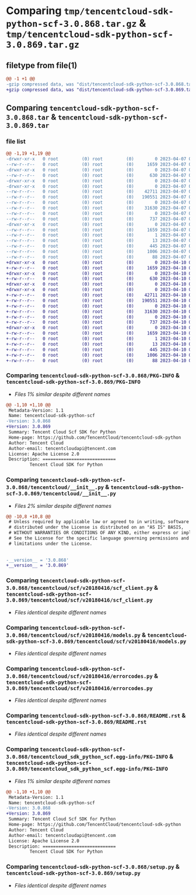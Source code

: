 # Comparing `tmp/tencentcloud-sdk-python-scf-3.0.868.tar.gz` & `tmp/tencentcloud-sdk-python-scf-3.0.869.tar.gz`

## filetype from file(1)

```diff
@@ -1 +1 @@
-gzip compressed data, was "dist/tencentcloud-sdk-python-scf-3.0.868.tar", last modified: Fri Apr  7 00:48:19 2023, max compression
+gzip compressed data, was "dist/tencentcloud-sdk-python-scf-3.0.869.tar", last modified: Mon Apr 10 03:12:06 2023, max compression
```

## Comparing `tencentcloud-sdk-python-scf-3.0.868.tar` & `tencentcloud-sdk-python-scf-3.0.869.tar`

### file list

```diff
@@ -1,19 +1,19 @@
-drwxr-xr-x   0 root         (0) root         (0)        0 2023-04-07 00:48:19.000000 tencentcloud-sdk-python-scf-3.0.868/
--rw-r--r--   0 root         (0) root         (0)     1659 2023-04-07 00:48:19.000000 tencentcloud-sdk-python-scf-3.0.868/PKG-INFO
-drwxr-xr-x   0 root         (0) root         (0)        0 2023-04-07 00:48:19.000000 tencentcloud-sdk-python-scf-3.0.868/tencentcloud/
--rw-r--r--   0 root         (0) root         (0)      630 2023-04-07 00:48:19.000000 tencentcloud-sdk-python-scf-3.0.868/tencentcloud/__init__.py
-drwxr-xr-x   0 root         (0) root         (0)        0 2023-04-07 00:48:19.000000 tencentcloud-sdk-python-scf-3.0.868/tencentcloud/scf/
-drwxr-xr-x   0 root         (0) root         (0)        0 2023-04-07 00:48:19.000000 tencentcloud-sdk-python-scf-3.0.868/tencentcloud/scf/v20180416/
--rw-r--r--   0 root         (0) root         (0)    42711 2023-04-07 00:48:19.000000 tencentcloud-sdk-python-scf-3.0.868/tencentcloud/scf/v20180416/scf_client.py
--rw-r--r--   0 root         (0) root         (0)   190551 2023-04-07 00:48:19.000000 tencentcloud-sdk-python-scf-3.0.868/tencentcloud/scf/v20180416/models.py
--rw-r--r--   0 root         (0) root         (0)        0 2023-04-07 00:48:19.000000 tencentcloud-sdk-python-scf-3.0.868/tencentcloud/scf/v20180416/__init__.py
--rw-r--r--   0 root         (0) root         (0)    31630 2023-04-07 00:48:19.000000 tencentcloud-sdk-python-scf-3.0.868/tencentcloud/scf/v20180416/errorcodes.py
--rw-r--r--   0 root         (0) root         (0)        0 2023-04-07 00:48:19.000000 tencentcloud-sdk-python-scf-3.0.868/tencentcloud/scf/__init__.py
--rw-r--r--   0 root         (0) root         (0)      737 2023-04-07 00:48:19.000000 tencentcloud-sdk-python-scf-3.0.868/README.rst
-drwxr-xr-x   0 root         (0) root         (0)        0 2023-04-07 00:48:19.000000 tencentcloud-sdk-python-scf-3.0.868/tencentcloud_sdk_python_scf.egg-info/
--rw-r--r--   0 root         (0) root         (0)     1659 2023-04-07 00:48:19.000000 tencentcloud-sdk-python-scf-3.0.868/tencentcloud_sdk_python_scf.egg-info/PKG-INFO
--rw-r--r--   0 root         (0) root         (0)        1 2023-04-07 00:48:19.000000 tencentcloud-sdk-python-scf-3.0.868/tencentcloud_sdk_python_scf.egg-info/dependency_links.txt
--rw-r--r--   0 root         (0) root         (0)       13 2023-04-07 00:48:19.000000 tencentcloud-sdk-python-scf-3.0.868/tencentcloud_sdk_python_scf.egg-info/top_level.txt
--rw-r--r--   0 root         (0) root         (0)      445 2023-04-07 00:48:19.000000 tencentcloud-sdk-python-scf-3.0.868/tencentcloud_sdk_python_scf.egg-info/SOURCES.txt
--rw-r--r--   0 root         (0) root         (0)     1006 2023-04-07 00:48:19.000000 tencentcloud-sdk-python-scf-3.0.868/setup.py
--rw-r--r--   0 root         (0) root         (0)       88 2023-04-07 00:48:19.000000 tencentcloud-sdk-python-scf-3.0.868/setup.cfg
+drwxr-xr-x   0 root         (0) root         (0)        0 2023-04-10 03:12:06.000000 tencentcloud-sdk-python-scf-3.0.869/
+-rw-r--r--   0 root         (0) root         (0)     1659 2023-04-10 03:12:06.000000 tencentcloud-sdk-python-scf-3.0.869/PKG-INFO
+drwxr-xr-x   0 root         (0) root         (0)        0 2023-04-10 03:12:06.000000 tencentcloud-sdk-python-scf-3.0.869/tencentcloud/
+-rw-r--r--   0 root         (0) root         (0)      630 2023-04-10 03:12:06.000000 tencentcloud-sdk-python-scf-3.0.869/tencentcloud/__init__.py
+drwxr-xr-x   0 root         (0) root         (0)        0 2023-04-10 03:12:06.000000 tencentcloud-sdk-python-scf-3.0.869/tencentcloud/scf/
+drwxr-xr-x   0 root         (0) root         (0)        0 2023-04-10 03:12:06.000000 tencentcloud-sdk-python-scf-3.0.869/tencentcloud/scf/v20180416/
+-rw-r--r--   0 root         (0) root         (0)    42711 2023-04-10 03:12:06.000000 tencentcloud-sdk-python-scf-3.0.869/tencentcloud/scf/v20180416/scf_client.py
+-rw-r--r--   0 root         (0) root         (0)   190551 2023-04-10 03:12:06.000000 tencentcloud-sdk-python-scf-3.0.869/tencentcloud/scf/v20180416/models.py
+-rw-r--r--   0 root         (0) root         (0)        0 2023-04-10 03:12:06.000000 tencentcloud-sdk-python-scf-3.0.869/tencentcloud/scf/v20180416/__init__.py
+-rw-r--r--   0 root         (0) root         (0)    31630 2023-04-10 03:12:06.000000 tencentcloud-sdk-python-scf-3.0.869/tencentcloud/scf/v20180416/errorcodes.py
+-rw-r--r--   0 root         (0) root         (0)        0 2023-04-10 03:12:06.000000 tencentcloud-sdk-python-scf-3.0.869/tencentcloud/scf/__init__.py
+-rw-r--r--   0 root         (0) root         (0)      737 2023-04-10 03:12:06.000000 tencentcloud-sdk-python-scf-3.0.869/README.rst
+drwxr-xr-x   0 root         (0) root         (0)        0 2023-04-10 03:12:06.000000 tencentcloud-sdk-python-scf-3.0.869/tencentcloud_sdk_python_scf.egg-info/
+-rw-r--r--   0 root         (0) root         (0)     1659 2023-04-10 03:12:06.000000 tencentcloud-sdk-python-scf-3.0.869/tencentcloud_sdk_python_scf.egg-info/PKG-INFO
+-rw-r--r--   0 root         (0) root         (0)        1 2023-04-10 03:12:06.000000 tencentcloud-sdk-python-scf-3.0.869/tencentcloud_sdk_python_scf.egg-info/dependency_links.txt
+-rw-r--r--   0 root         (0) root         (0)       13 2023-04-10 03:12:06.000000 tencentcloud-sdk-python-scf-3.0.869/tencentcloud_sdk_python_scf.egg-info/top_level.txt
+-rw-r--r--   0 root         (0) root         (0)      445 2023-04-10 03:12:06.000000 tencentcloud-sdk-python-scf-3.0.869/tencentcloud_sdk_python_scf.egg-info/SOURCES.txt
+-rw-r--r--   0 root         (0) root         (0)     1006 2023-04-10 03:12:06.000000 tencentcloud-sdk-python-scf-3.0.869/setup.py
+-rw-r--r--   0 root         (0) root         (0)       88 2023-04-10 03:12:06.000000 tencentcloud-sdk-python-scf-3.0.869/setup.cfg
```

### Comparing `tencentcloud-sdk-python-scf-3.0.868/PKG-INFO` & `tencentcloud-sdk-python-scf-3.0.869/PKG-INFO`

 * *Files 1% similar despite different names*

```diff
@@ -1,10 +1,10 @@
 Metadata-Version: 1.1
 Name: tencentcloud-sdk-python-scf
-Version: 3.0.868
+Version: 3.0.869
 Summary: Tencent Cloud Scf SDK for Python
 Home-page: https://github.com/TencentCloud/tencentcloud-sdk-python
 Author: Tencent Cloud
 Author-email: tencentcloudapi@tencent.com
 License: Apache License 2.0
 Description: ============================
         Tencent Cloud SDK for Python
```

### Comparing `tencentcloud-sdk-python-scf-3.0.868/tencentcloud/__init__.py` & `tencentcloud-sdk-python-scf-3.0.869/tencentcloud/__init__.py`

 * *Files 2% similar despite different names*

```diff
@@ -10,8 +10,8 @@
 # Unless required by applicable law or agreed to in writing, software
 # distributed under the License is distributed on an "AS IS" BASIS,
 # WITHOUT WARRANTIES OR CONDITIONS OF ANY KIND, either express or implied.
 # See the License for the specific language governing permissions and
 # limitations under the License.
 
 
-__version__ = '3.0.868'
+__version__ = '3.0.869'
```

### Comparing `tencentcloud-sdk-python-scf-3.0.868/tencentcloud/scf/v20180416/scf_client.py` & `tencentcloud-sdk-python-scf-3.0.869/tencentcloud/scf/v20180416/scf_client.py`

 * *Files identical despite different names*

### Comparing `tencentcloud-sdk-python-scf-3.0.868/tencentcloud/scf/v20180416/models.py` & `tencentcloud-sdk-python-scf-3.0.869/tencentcloud/scf/v20180416/models.py`

 * *Files identical despite different names*

### Comparing `tencentcloud-sdk-python-scf-3.0.868/tencentcloud/scf/v20180416/errorcodes.py` & `tencentcloud-sdk-python-scf-3.0.869/tencentcloud/scf/v20180416/errorcodes.py`

 * *Files identical despite different names*

### Comparing `tencentcloud-sdk-python-scf-3.0.868/README.rst` & `tencentcloud-sdk-python-scf-3.0.869/README.rst`

 * *Files identical despite different names*

### Comparing `tencentcloud-sdk-python-scf-3.0.868/tencentcloud_sdk_python_scf.egg-info/PKG-INFO` & `tencentcloud-sdk-python-scf-3.0.869/tencentcloud_sdk_python_scf.egg-info/PKG-INFO`

 * *Files 1% similar despite different names*

```diff
@@ -1,10 +1,10 @@
 Metadata-Version: 1.1
 Name: tencentcloud-sdk-python-scf
-Version: 3.0.868
+Version: 3.0.869
 Summary: Tencent Cloud Scf SDK for Python
 Home-page: https://github.com/TencentCloud/tencentcloud-sdk-python
 Author: Tencent Cloud
 Author-email: tencentcloudapi@tencent.com
 License: Apache License 2.0
 Description: ============================
         Tencent Cloud SDK for Python
```

### Comparing `tencentcloud-sdk-python-scf-3.0.868/setup.py` & `tencentcloud-sdk-python-scf-3.0.869/setup.py`

 * *Files identical despite different names*

